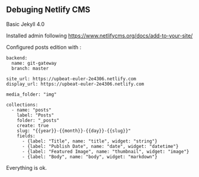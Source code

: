 ## Debuging Netlify CMS

Basic Jekyll 4.0

Installed admin following https://www.netlifycms.org/docs/add-to-your-site/

Configured posts edition with :

    backend:
      name: git-gateway
      branch: master

    site_url: https://upbeat-euler-2e4306.netlify.com
    display_url: https://upbeat-euler-2e4306.netlify.com

    media_folder: "img"

    collections:
      - name: "posts"
        label: "Posts"
        folder: "_posts"
        create: true
        slug: "{{year}}-{{month}}-{{day}}-{{slug}}"
        fields:
          - {label: "Title", name: "title", widget: "string"}
          - {label: "Publish Date", name: "date", widget: "datetime"}
          - {label: "Featured Image", name: "thumbnail", widget: "image"}
          - {label: "Body", name: "body", widget: "markdown"}

Everything is ok.

